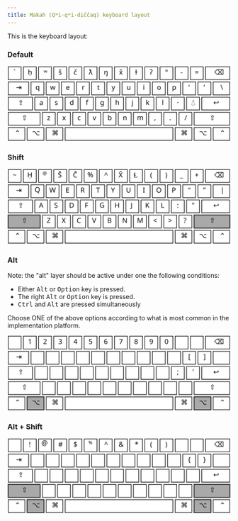 ```yaml
---
title: Makah (Qʷi·qʷi·diččaq) keyboard layout
---
```


This is the keyboard layout:

### Default

![Default keyboard layout](./makah-default.svg)

### Shift

![Keyboard when shift is pressed](./makah-shift.svg)

### Alt

Note: the "alt" layer should be active under one the following
conditions:

 * Either <kbd>Alt</kbd> or <kbd>Option</kbd> key is pressed.
 * The right <kbd>Alt</kbd> or <kbd>Option</kbd> key is pressed.
 * <kbd>Ctrl</kbd> and <kbd>Alt</kbd> are pressed simultaneously

Choose ONE of the above options according to what is most common in the
implementation platform.

![Keyboard when alt is pressed](./makah-alt.svg)


### Alt + Shift

![Keyboard when alt and shift are pressed](./makah-alt-shift.svg)
